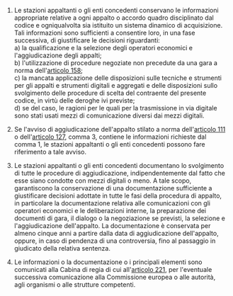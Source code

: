 1. Le stazioni appaltanti o gli enti concedenti conservano le informazioni appropriate relative a ogni appalto o accordo quadro disciplinato dal codice e ogniqualvolta sia istituito un sistema dinamico di acquisizione. Tali informazioni sono sufficienti a consentire loro, in una fase successiva, di giustificare le decisioni riguardanti:<br>a) la qualificazione e la selezione degli operatori economici e l'aggiudicazione degli appalti;<br>b) l'utilizzazione di procedure negoziate non precedute da una gara a norma dell'[articolo 158](/index.html?article=articolo-158&version=1);<br>c) la mancata applicazione delle disposizioni sulle tecniche e strumenti per gli appalti e strumenti digitali e aggregati e delle disposizioni sullo svolgimento delle procedure di scelta del contraente del presente codice, in virtù delle deroghe ivi previste;<br>d) se del caso, le ragioni per le quali per la trasmissione in via digitale sono stati usati mezzi di comunicazione diversi dai mezzi digitali.

2. Se l'avviso di aggiudicazione dell'appalto stilato a norma dell'[articolo 111](/index.html?article=articolo-111&version=2) o dell'[articolo 127](/index.html?article=articolo-127&version=1), comma 3, contiene le informazioni richieste dal comma 1, le stazioni appaltanti o gli enti concedenti possono fare riferimento a tale avviso.

3. Le stazioni appaltanti o gli enti concedenti documentano lo svolgimento di tutte le procedure di aggiudicazione, indipendentemente dal fatto che esse siano condotte con mezzi digitali o meno. A tale scopo, garantiscono la conservazione di una documentazione sufficiente a giustificare decisioni adottate in tutte le fasi della procedura di appalto, in particolare la documentazione relativa alle comunicazioni con gli operatori economici e le deliberazioni interne, la preparazione dei documenti di gara, il dialogo o la negoziazione se previsti, la selezione e l'aggiudicazione dell'appalto. La documentazione è conservata per almeno cinque anni a partire dalla data di aggiudicazione dell'appalto, oppure, in caso di pendenza di una controversia, fino al passaggio in giudicato della relativa sentenza.

4. Le informazioni o la documentazione o i principali elementi sono comunicati alla Cabina di regia di cui all'[articolo 221](/index.html?article=articolo-221&version=2), per l'eventuale successiva comunicazione alla Commissione europea o alle autorità, agli organismi o alle strutture competenti.
